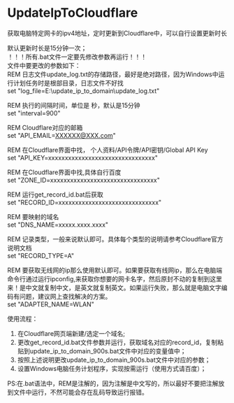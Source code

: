 # UpdateIpToCloudflare
获取电脑特定网卡的ipv4地址，定时更新到Cloudflare中，可以自行设置更新时长

默认更新时长是15分钟一次；  
！！！所有.bat文件一定要先修改参数再运行！！！  
文件中要更改的参数如下：  
REM 日志文件update_log.txt的存储路径，最好是绝对路径，因为Windows中运行计划任务时是根部目录，日志文件不好找  
set "log_file=E:\update_ip_to_domain\update_log.txt"       
  
REM 执行的间隔时间，单位是 秒，默认是15分钟  
set "interval=900"          
  
REM Cloudflare对应的邮箱  
set "API_EMAIL=XXXXXX@XXX.com"         
  
REM 在Cloudflare界面中找，  个人资料/API令牌/API密钥/Global API Key  
set "API_KEY=xxxxxxxxxxxxxxxxxxxxxxxxxxxxxxxx"     
  
REM 在Cloudflare界面中找,具体自行百度  
set "ZONE_ID=xxxxxxxxxxxxxxxxxxxxxxxxxxxxxxxx"    
  
REM 运行get_record_id.bat后获取   
set "RECORD_ID=xxxxxxxxxxxxxxxxxxxxxxxxxxxxxx"      
  
REM 要映射的域名     
set "DNS_NAME=xxxxx.xxxx.xxxx"        
  
REM 记录类型，一般来说默认即可。具体每个类型的说明请参考Cloudflare官方说明文档      
set "RECORD_TYPE=A"            
  
REM 要获取无线网的ip那么使用默认即可。如果要获取有线网ip，那么在电脑端命令行通过运行ipconfig,来获取你想要的网卡名字，然后原封不动的复制到这里来！是中文就复制中文，是英文就复制英文。如果运行失败，那么就是电脑文字编码有问题，建议网上查找解决的方案。     
set "ADAPTER_NAME=WLAN"         
  
使用流程：
1. 在Cloudflare网页端新建/选定一个域名;
2. 更改get_record_id.bat文件参数并运行，获取域名对应的record_id，复制粘贴到update_ip_to_domain_900s.bat文件中对应的变量值中；
3. 按照上述说明更改update_ip_to_domain_900s.bat文件中对应的参数；
4. 设置Windows电脑任务计划程序，实现按需运行（使用方式请百度）；

PS:在.bat语法中，REM是注解的，因为注解是中文写的，所以最好不要把注解放到文件中运行，不然可能会存在乱码导致运行报错。
